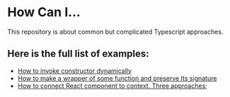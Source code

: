 # How Can I...

This repository is about common but complicated Typescript approaches.

## Here is the full list of examples:

- [How to invoke constructor dynamically](examples/invoke-constructor-dynamically.md)
- [How to make a wrapper of some function and preserve Its signature](examples/function-wrapper.md)
- [How to connect React component to context. Three approaches](examples/react-context-connect.md);

